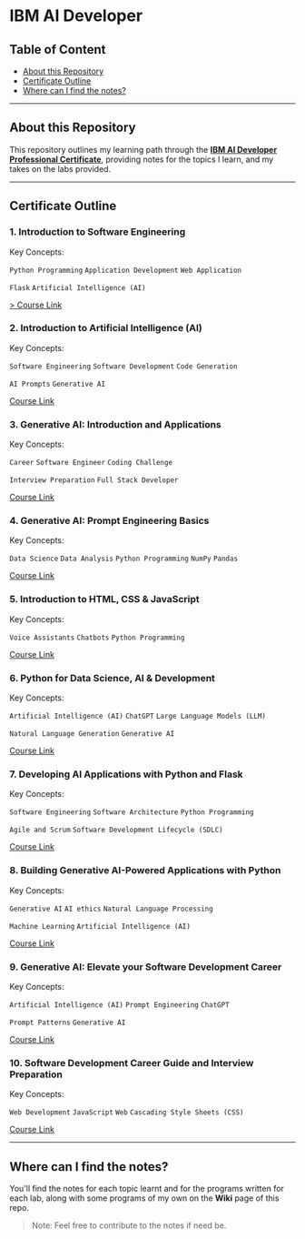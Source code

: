# IBM AI Developer

## Table of Content

- [About this Repository](#about-this-repository)
- [Certificate Outline](#certificate-outline)
- [Where can I find the notes?](#where-can-i-find-the-notes)

---

## About this Repository

This repository outlines my learning path through the [**IBM AI Developer Professional Certificate**](https://www.coursera.org/professional-certificates/applied-artifical-intelligence-ibm-watson-ai), providing notes
for the topics I learn, and my takes on the labs provided.

---

## Certificate Outline

### 1. Introduction to Software Engineering

Key Concepts:

`Python Programming` `Application Development` `Web Application`

`Flask` `Artificial Intelligence (AI)`

[> Course Link](https://www.coursera.org/learn/introduction-to-software-engineering?specialization=applied-artifical-intelligence-ibm-watson-ai)

### 2. Introduction to Artificial Intelligence (AI)

Key Concepts:

`Software Engineering` `Software Development` `Code Generation`

`AI Prompts` `Generative AI`

[Course Link](https://www.coursera.org/learn/introduction-to-ai?specialization=applied-artifical-intelligence-ibm-watson-ai)

### 3. Generative AI: Introduction and Applications

Key Concepts:

`Career` `Software Engineer` `Coding Challenge`

`Interview Preparation` `Full Stack Developer`

[Course Link](https://www.coursera.org/learn/generative-ai-introduction-and-applications?specialization=applied-artifical-intelligence-ibm-watson-ai)

### 4. Generative AI: Prompt Engineering Basics

Key Concepts:

`Data Science` `Data Analysis` `Python Programming` `NumPy` `Pandas`

[Course Link](https://www.coursera.org/learn/generative-ai-prompt-engineering-for-everyone?specialization=applied-artifical-intelligence-ibm-watson-ai)

### 5. Introduction to HTML, CSS & JavaScript

Key Concepts:

`Voice Assistants` `Chatbots` `Python Programming`

[Course Link](https://www.coursera.org/learn/introduction-html-css-javascript?specialization=applied-artifical-intelligence-ibm-watson-ai)

### 6. Python for Data Science, AI & Development

Key Concepts:

`Artificial Intelligence (AI)` `ChatGPT` `Large Language Models (LLM)`

`Natural Language Generation` `Generative AI`

[Course Link](https://www.coursera.org/learn/python-for-applied-data-science-ai?specialization=applied-artifical-intelligence-ibm-watson-ai)

### 7. Developing AI Applications with Python and Flask

Key Concepts:

`Software Engineering` `Software Architecture` `Python Programming`

`Agile and Scrum` `Software Development Lifecycle (SDLC)`

[Course Link](https://www.coursera.org/learn/python-project-for-ai-application-development?specialization=applied-artifical-intelligence-ibm-watson-ai)

### 8. Building Generative AI-Powered Applications with Python

Key Concepts:

`Generative AI` `AI ethics` `Natural Language Processing`

`Machine Learning` `Artificial Intelligence (AI)`

[Course Link](https://www.coursera.org/learn/building-gen-ai-powered-applications?specialization=applied-artifical-intelligence-ibm-watson-ai)

### 9. Generative AI: Elevate your Software Development Career

Key Concepts:

`Artificial Intelligence (AI)` `Prompt Engineering` `ChatGPT`

`Prompt Patterns` `Generative AI`

[Course Link](https://www.coursera.org/learn/generative-ai-elevate-software-development-career?specialization=applied-artifical-intelligence-ibm-watson-ai)

### 10. Software Development Career Guide and Interview Preparation

Key Concepts:

`Web Development` `JavaScript` `Web` `Cascading Style Sheets (CSS)`

[Course Link](https://www.coursera.org/learn/software-developer-career-guide-and-interview-preparation?specialization=applied-artifical-intelligence-ibm-watson-ai)

---

## Where can I find the notes?

You'll find the notes for each topic learnt and for the programs written for each lab, along with 
some programs of my own on the **Wiki** page of this repo.

> Note: Feel free to contribute to the notes if need be.
